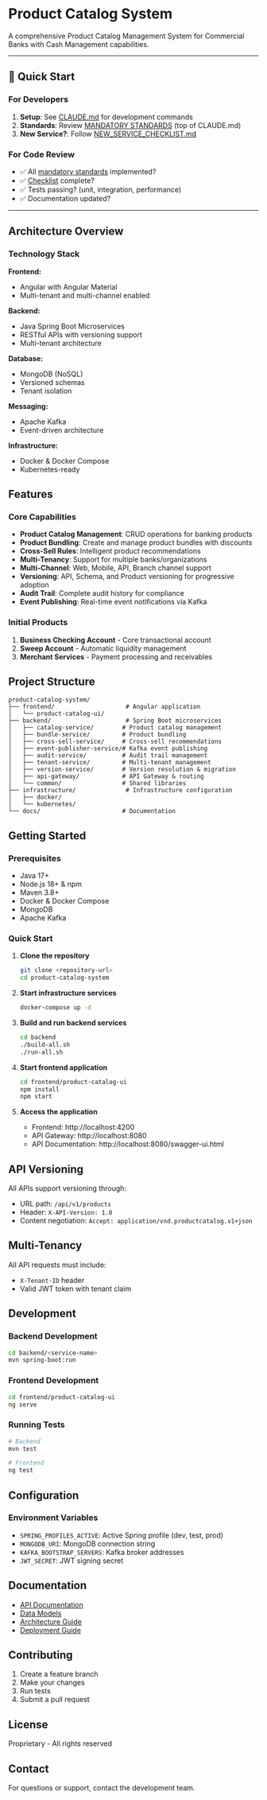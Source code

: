 # Product Catalog System

A comprehensive Product Catalog Management System for Commercial Banks with Cash Management capabilities.

---

## 🚀 Quick Start

### For Developers
1. **Setup**: See [CLAUDE.md](CLAUDE.md) for development commands
2. **Standards**: Review [MANDATORY STANDARDS](CLAUDE.md#⚠️-important-mandatory-standards-for-all-new-services) (top of CLAUDE.md)
3. **New Service?**: Follow [NEW_SERVICE_CHECKLIST.md](NEW_SERVICE_CHECKLIST.md)

### For Code Review
- ✅ All [mandatory standards](CLAUDE.md#⚠️-important-mandatory-standards-for-all-new-services) implemented?
- ✅ [Checklist](NEW_SERVICE_CHECKLIST.md) complete?
- ✅ Tests passing? (unit, integration, performance)
- ✅ Documentation updated?

---

## Architecture Overview

### Technology Stack

**Frontend:**
- Angular with Angular Material
- Multi-tenant and multi-channel enabled

**Backend:**
- Java Spring Boot Microservices
- RESTful APIs with versioning support
- Multi-tenant architecture

**Database:**
- MongoDB (NoSQL)
- Versioned schemas
- Tenant isolation

**Messaging:**
- Apache Kafka
- Event-driven architecture

**Infrastructure:**
- Docker & Docker Compose
- Kubernetes-ready

## Features

### Core Capabilities
- **Product Catalog Management**: CRUD operations for banking products
- **Product Bundling**: Create and manage product bundles with discounts
- **Cross-Sell Rules**: Intelligent product recommendations
- **Multi-Tenancy**: Support for multiple banks/organizations
- **Multi-Channel**: Web, Mobile, API, Branch channel support
- **Versioning**: API, Schema, and Product versioning for progressive adoption
- **Audit Trail**: Complete audit history for compliance
- **Event Publishing**: Real-time event notifications via Kafka

### Initial Products
1. **Business Checking Account** - Core transactional account
2. **Sweep Account** - Automatic liquidity management
3. **Merchant Services** - Payment processing and receivables

## Project Structure

```
product-catalog-system/
├── frontend/                    # Angular application
│   └── product-catalog-ui/
├── backend/                     # Spring Boot microservices
│   ├── catalog-service/        # Product catalog management
│   ├── bundle-service/         # Product bundling
│   ├── cross-sell-service/     # Cross-sell recommendations
│   ├── event-publisher-service/# Kafka event publishing
│   ├── audit-service/          # Audit trail management
│   ├── tenant-service/         # Multi-tenant management
│   ├── version-service/        # Version resolution & migration
│   ├── api-gateway/            # API Gateway & routing
│   └── common/                 # Shared libraries
├── infrastructure/              # Infrastructure configuration
│   ├── docker/
│   └── kubernetes/
└── docs/                       # Documentation
```

## Getting Started

### Prerequisites
- Java 17+
- Node.js 18+ & npm
- Maven 3.8+
- Docker & Docker Compose
- MongoDB
- Apache Kafka

### Quick Start

1. **Clone the repository**
   ```bash
   git clone <repository-url>
   cd product-catalog-system
   ```

2. **Start infrastructure services**
   ```bash
   docker-compose up -d
   ```

3. **Build and run backend services**
   ```bash
   cd backend
   ./build-all.sh
   ./run-all.sh
   ```

4. **Start frontend application**
   ```bash
   cd frontend/product-catalog-ui
   npm install
   npm start
   ```

5. **Access the application**
   - Frontend: http://localhost:4200
   - API Gateway: http://localhost:8080
   - API Documentation: http://localhost:8080/swagger-ui.html

## API Versioning

All APIs support versioning through:
- URL path: `/api/v1/products`
- Header: `X-API-Version: 1.0`
- Content negotiation: `Accept: application/vnd.productcatalog.v1+json`

## Multi-Tenancy

All API requests must include:
- `X-Tenant-ID` header
- Valid JWT token with tenant claim

## Development

### Backend Development
```bash
cd backend/<service-name>
mvn spring-boot:run
```

### Frontend Development
```bash
cd frontend/product-catalog-ui
ng serve
```

### Running Tests
```bash
# Backend
mvn test

# Frontend
ng test
```

## Configuration

### Environment Variables
- `SPRING_PROFILES_ACTIVE`: Active Spring profile (dev, test, prod)
- `MONGODB_URI`: MongoDB connection string
- `KAFKA_BOOTSTRAP_SERVERS`: Kafka broker addresses
- `JWT_SECRET`: JWT signing secret

## Documentation

- [API Documentation](docs/api/README.md)
- [Data Models](docs/models/README.md)
- [Architecture Guide](docs/architecture/README.md)
- [Deployment Guide](docs/deployment/README.md)

## Contributing

1. Create a feature branch
2. Make your changes
3. Run tests
4. Submit a pull request

## License

Proprietary - All rights reserved

## Contact

For questions or support, contact the development team.